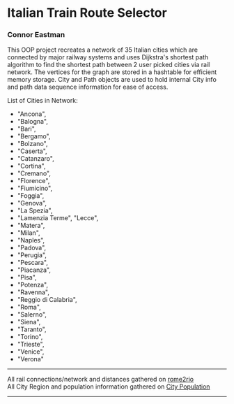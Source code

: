# Italian Train Route Selector
### Connor Eastman


This OOP project recreates a network of 35 Italian cities which are connected by major railway systems and uses Dijkstra's shortest path algorithm 
to find the shortest path between 2 user picked cities via rail network. The vertices for the graph are stored in a hashtable for efficient memory 
storage. City and Path objects are used to hold internal City info and path data sequence information for ease of access. 


List of Cities in Network:
- "Ancona",
- "Balogna",
- "Bari",
- "Bergamo",
- "Bolzano",
- "Caserta",
- "Catanzaro",
- "Cortina",
- "Cremano",
- "Florence",
- "Fiumicino",
- "Foggia",
- "Genova",
- "La Spezia",
- "Lamenzia Terme", "Lecce",
- "Matera",
- "Milan",
- "Naples",
- "Padova",
- "Perugia",
- "Pescara",
- "Piacanza",
- "Pisa",
- "Potenza",
- "Ravenna",
- "Reggio di Calabria",
- "Roma",
- "Salerno",
- "Siena",
- "Taranto",
- "Torino",
- "Trieste",
- "Venice",
- "Verona"


 
___

All rail connections/network and distances gathered on [rome2rio](https://www.rome2rio.com/)  
All City Region and population information gathered on [City Population](https://www.citypopulation.de/en/italy/)  
___

